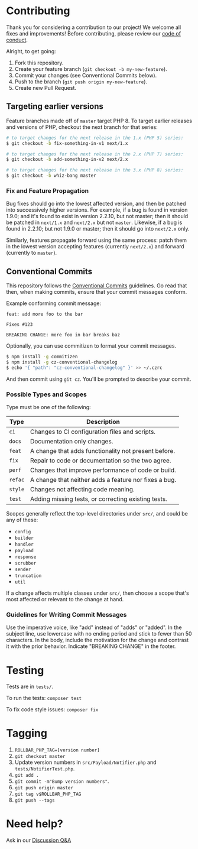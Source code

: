 # Contributing

Thank you for considering a contribution to our project! We welcome all
fixes and improvements! Before contributing, please review our [code of
conduct][coc].

Alright, to get going:

1. Fork this repository.
1. Create your feature branch (`git checkout -b my-new-feature`).
1. Commit your changes (see Conventional Commits below).
1. Push to the branch (`git push origin my-new-feature`).
1. Create new Pull Request.

[coc]: ./CODE_OF_CONDUCT.md

## Targeting earlier versions

Feature branches made off of `master` target PHP 8. To target earlier
releases and versions of PHP, checkout the next branch for that series:

```sh
# to target changes for the next release in the 1.x (PHP 5) series:
$ git checkout -b fix-something-in-v1 next/1.x

# to target changes for the next release in the 2.x (PHP 7) series:
$ git checkout -b add-something-in-v2 next/2.x

# to target changes for the next release in the 3.x (PHP 8) series:
$ git checkout -b whiz-bang master
```

### Fix and Feature Propagation

Bug fixes should go into the lowest affected version, and then be patched
into successively higher versions. For example, if a bug is found in version
1.9.0; and it's found to exist in version 2.2.10, but not master; then it
should be patched in `next/1.x` and `next/2.x` but not `master`. Likewise,
if a bug is found in 2.2.10; but not 1.9.0 or master; then it should go into
`next/2.x` only.

Similarly, features propagate forward using the same process: patch them in
the lowest version accepting features (currently `next/2.x`) and forward
(currently to `master`).

## Conventional Commits

This repository follows the [Conventional Commits][cc] guidelines. Go read
that then, when making commits, ensure that your commit messages conform.

Example conforming commit message:

```
feat: add more foo to the bar

Fixes #123

BREAKING CHANGE: more foo in bar breaks baz
```

Optionally, you can use commitizen to format your commit messages.

```sh
$ npm install -g commitizen
$ npm install -g cz-conventional-changelog
$ echo '{ "path": "cz-conventional-changelog" }' >> ~/.czrc
```

And then commit using `git cz`. You'll be prompted to describe your commit.

[cc]: https://www.conventionalcommits.org

### Possible Types and Scopes

Type must be one of the following:

| Type    | Description                                           |
| ------- | ----------------------------------------------------- |
| `ci`    | Changes to CI configuration files and scripts.        | 
| `docs`  | Documentation only changes.                           |
| `feat`  | A change that adds functionality not present before.  |
| `fix`   | Repair to code or documentation so the two agree.     |
| `perf`  | Changes that improve performance of code or build.    |
| `refac` | A change that neither adds a feature nor fixes a bug. |
| `style` | Changes not affecting code meaning.                   |
| `test`  | Adding missing tests, or correcting existing tests.   |

Scopes generally reflect the top-level directories under `src/`, and could be
any of these:

* `config`
* `builder`
* `handler`
* `payload`
* `response`
* `scrubber`
* `sender`
* `truncation`
* `util`

If a change affects multiple classes under `src/`, then choose a scope that's
most affected or relevant to the change at hand.

### Guidelines for Writing Commit Messages

Use the imperative voice, like "add" instead of "adds" or "added". In the
subject line, use lowercase with no ending period and stick to fewer than 50
characters. In the body, include the motivation for the change and contrast it
with the prior behavior. Indicate "BREAKING CHANGE" in the footer.

# Testing

Tests are in `tests/`.

To run the tests: `composer test`

To fix code style issues: `composer fix`

# Tagging

1. `ROLLBAR_PHP_TAG=[version number]`
1. `git checkout master`
1. Update version numbers in `src/Payload/Notifier.php` and `tests/NotifierTest.php`.
1. `git add .`
1. `git commit -m"Bump version numbers"`.
1. `git push origin master`
1. `git tag v$ROLLBAR_PHP_TAG`
1. `git push --tags`

# Need help?

Ask in our [Discussion Q&amp;A][q-a]

[q-a]: https://github.com/rollbar/rollbar-php/discussions/categories/q-a
